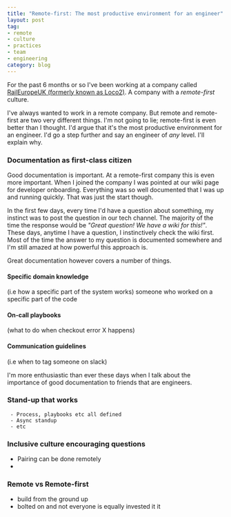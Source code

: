```yaml
---
title: "Remote-first: The most productive environment for an engineer"
layout: post
tag:
- remote
- culture
- practices
- team
- engineering
category: blog
---
```


For the past 6 months or so I've been working at a company called
[RailEuropeUK (formerly known as Loco2)](https://raileurope.co.uk/). A company with a *remote-first* culture.

I've always wanted to work in a remote company. But remote and remote-first
are two very different things. I'm not going to lie; remote-first is even
better than I thought. I'd argue that it's the most productive environment
for an engineer. I'd go a step further and say an engineer of *any* level.
I'll explain why.

### Documentation as first-class citizen

Good documentation is important. At a remote-first company this is even
more important. When I joined the company I was pointed at our wiki page
for developer onboarding. Everything was so well documented that I was up
and running quickly. That was just the start though.

In the first few days, every time I'd have a question about something, my
instinct was to post the question in our tech channel. The majority of the
time the response would be _"Great question! We have a wiki for this!"_.
These days, anytime I have a question, I instinctively check the wiki
first. Most of the time the answer to my question is documented somewhere
and I'm still amazed at how powerful this approach is.

Great documentation however covers a number of things.

#### Specific domain knowledge

(i.e how a specific part of the system works)
someone who worked on a specific part of the code

#### On-call playbooks
(what to do when checkout error X happens)

#### Communication guidelines
(i.e when to tag someone on slack)


I'm more enthusiastic than ever these days when I talk about the importance
of good documentation to friends that are engineers.

### Stand-up that works
     - Process, playbooks etc all defined
     - Async standup
     - etc

### Inclusive culture encouraging questions

- Pairing can be done remotely
-

### Remote vs Remote-first

- build from the ground up
- bolted on and not everyone is equally invested it it

